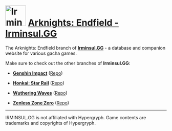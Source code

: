 # <img src="https://assets.irminsul.gg/main/icons/Endfield.png" alt="Irminsul.GG" width="64" /> **[Arknights: Endfield - Irminsul.GG](https://endfield.irminsul.gg/)**

The Arknights: Endfield branch of **[Irminsul.GG](https://irminsul.gg/)** - a database and companion website for various gacha games.

Make sure to check out the other branches of **Irminsul.GG**:

- [**Genshin Impact**](https://genshin.irminsul.gg/) ([Repo](https://github.com/bcheung98/project-irminsul))

- [**Honkai: Star Rail**](https://hsr.irminsul.gg/) ([Repo](https://github.com/bcheung98/project-stellaron))

- [**Wuthering Waves**](https://wuwa.irminsul.gg/) ([Repo](https://github.com/bcheung98/project-tacetite))

- [**Zenless Zone Zero**](https://zzz.irminsul.gg/) ([Repo](https://github.com/bcheung98/project-phaethon))

---

IRMINSUL.GG is not affiliated with Hypergryph.
Game contents are trademarks and copyrights of Hypergryph.
